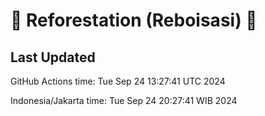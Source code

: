 
# 🌳 Reforestation (Reboisasi) 🌲

## Last Updated

GitHub Actions time: Tue Sep 24 13:27:41 UTC 2024

Indonesia/Jakarta time: Tue Sep 24 20:27:41 WIB 2024
